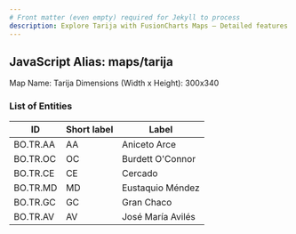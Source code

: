 ```yaml
---
# Front matter (even empty) required for Jekyll to process
description: Explore Tarija with FusionCharts Maps – Detailed features for seamless integration. Try now & enhance your data visualization today! 
---
```


## JavaScript Alias: maps/tarija

Map Name: Tarija
Dimensions (Width x Height): 300x340





### List of Entities

ID | Short label | Label
---|---|---|
BO.TR.AA|AA|Aniceto Arce
BO.TR.OC|OC|Burdett O'Connor
BO.TR.CE|CE|Cercado
BO.TR.MD|MD|Eustaquio Méndez
BO.TR.GC|GC|Gran Chaco
BO.TR.AV|AV|José María Avilés